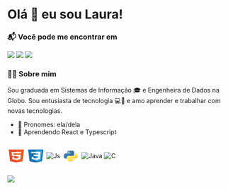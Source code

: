 # Olá 👋 eu sou Laura!

### 📬 Você pode me encontrar em
<div> 
  <a href="https://www.linkedin.com/in/laurapelaezmuller" target="_blank"><img src="https://img.shields.io/badge/-LinkedIn-%230077B5?style=for-the-badge&logo=linkedin&logoColor=white" target="_blank"></a>   
  <a href="https://instagram.com/lpmuller" target="_blank"><img src="https://img.shields.io/badge/-Instagram-%23E4405F?style=for-the-badge&logo=instagram&logoColor=white" target="_blank"></a>
  <a href = "mailto:lpmuller95@gmail.com"><img src="https://img.shields.io/badge/-Gmail-%23333?style=for-the-badge&logo=gmail&logoColor=white" target="_blank"></a>
  
</div>

### 👩‍🦳 Sobre mim 
Sou graduada em Sistemas de Informação 🎓 e Engenheira de Dados na Globo. Sou entusiasta de tecnologia 💻💓 e amo aprender e trabalhar com novas tecnologias.

- 🙂 Pronomes: ela/dela
- 🌱 Aprendendo React e Typescript

<div style="display: inline_block"><br>  
  <img align="center" alt="HTML" height="30" width="40" src="https://raw.githubusercontent.com/devicons/devicon/master/icons/html5/html5-original.svg">
  <img align="center" alt="CSS" height="30" width="40" src="https://raw.githubusercontent.com/devicons/devicon/master/icons/css3/css3-original.svg">
  <img align="center" alt="Js" height="30" width="40" src="https://cdn.jsdelivr.net/gh/devicons/devicon/icons/javascript/javascript-plain.svg">
  <img align="center" alt="Python" height="30" width="40" src="https://raw.githubusercontent.com/devicons/devicon/master/icons/python/python-original.svg">
  <img align="center" alt="Java" height="30" width="40" src="https://cdn.jsdelivr.net/gh/devicons/devicon/icons/java/java-original.svg">
  <img align="center" alt="C" height="30" width="40" src="https://cdn.jsdelivr.net/gh/devicons/devicon/icons/c/c-original.svg">
</div>

##

<div align="left">
  <a href="https://github.com/lpmuller">
  <img height="180em" src="https://github-readme-stats.vercel.app/api/top-langs/?username=lpmuller&layout=compact&langs_count=7&theme=dracula"/>
</div>
  
  ##
